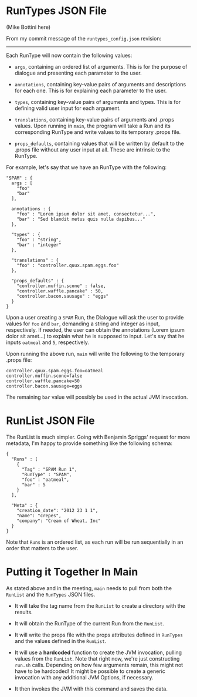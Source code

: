 # RunTypes JSON File

(Mike Bottini here)

From my commit message of the `runtypes_config.json` revision:

---

Each RunType will now contain the following values:

* `args`, containing an ordered list of arguments. This is for the
purpose of dialogue and presenting each parameter to the user.

* `annotations`, containing key-value pairs of arguments and
descriptions for each one. This is for explaining each parameter
to the user.

* `types`, containing key-value pairs of arguments and types. This
is for defining valid user input for each argument.

* `translations`, containing key-value pairs of arguments and
.props values. Upon running in `main`, the program will take a Run
and its corresponding RunType and write values to its temporary
.props file.

* `props_defaults`, containing values that will be written by
default to the .props file without any user input at all.
These are intrinsic to the RunType.

For example, let's say that we have an RunType with the following:

    "SPAM" : {
      args : [
        "foo"
        "bar"
      ],

      annotations : {
        "foo" : "Lorem ipsum dolor sit amet, consectetur...",
        "bar" : "Sed blandit metus quis nulla dapibus..."
      },

      "types" : {
        "foo" : "string",
        "bar" : "integer"
      },

      "translations" : {
        "foo" : "controller.quux.spam.eggs.foo"
      },

      "props_defaults" : {
        "controller.muffin.scone" : false,
        "controller.waffle.pancake" : 50,
        "controller.bacon.sausage" : "eggs"
      }
    }

Upon a user creating a `SPAM` Run, the Dialogue will ask the user to
provide values for `foo` and `bar`, demanding a string and integer
as input, respectively. If needed, the user can obtain the annotations
(Lorem ipsum dolor sit amet...) to explain what he is supposed to input.
Let's say that he inputs `oatmeal` and `5`, respectively.

Upon running the above run, `main` will write the following to
the temporary .props file:

    controller.quux.spam.eggs.foo=oatmeal
    controller.muffin.scone=false
    controller.waffle.pancake=50
    controller.bacon.sausage=eggs

The remaining `bar` value will possibly be used in the actual JVM
invocation.

# RunList JSON File

The RunList is much simpler. Going with Benjamin Spriggs' request for more metadata,
I'm happy to provide something like the following schema:

    {
      "Runs" : [
        {
          "Tag" : "SPAM Run 1",
          "RunType" : "SPAM",
          "foo" : "oatmeal",
          "bar" : 5
        }
      ],

      "Meta" : {
        "creation_date": "2012 23 1 1",
        "name": "crepes",
        "company": "Cream of Wheat, Inc"
      }
    }

Note that `Runs` is an ordered list, as each run will be run sequentially in an
order that matters to the user.

# Putting it Together In Main

As stated above and in the meeting, `main` needs to pull from both the `RunList`
and the `RunTypes` JSON files.

* It will take the tag name from the `RunList` to create a directory with the
results.

* It will obtain the RunType of the current Run from the `RunList`.

* It will write the props file with the props attributes defined in `RunTypes`
and the values defined in the `RunList`.

* It will use a **hardcoded** function to create the JVM invocation, pulling
values from the `RunList`. Note that right now, we're just constructing
`run.sh` calls. Depending on how few arguments remain, this might not have
to be hardcoded! It might be possible to create a generic invocation with
any additional JVM Options, if necessary.

* It then invokes the JVM with this command and saves the data.